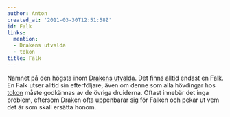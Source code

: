 ```yaml
---
author: Anton
created_at: '2011-03-30T12:51:58Z'
id: Falk
links:
  mention:
  - Drakens utvalda
  - tokon
title: Falk
---
```


Namnet på den högsta inom [Drakens utvalda]. Det finns alltid endast en Falk. En Falk utser alltid
sin efterföljare, även om denne som alla hövdingar hos [tokon] måste godkännas av de övriga
druiderna. Oftast innebär det inga problem, eftersom Draken ofta uppenbarar sig för Falken och pekar
ut vem det är som skall ersätta honom.

  [Drakens utvalda]: Drakens_utvalda
  [tokon]: tokon
